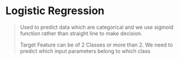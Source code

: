  # Logistic Regression

 > Used to predict data which are categorical and we use sigmoid function rather than straight line to make decision.
 > 
 > Target Feature can be of 2 Classes or more than 2. We need to predict which input parameters belong to which class



